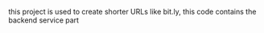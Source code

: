this project is used to create shorter URLs like bit.ly, this code contains the backend service part

